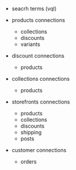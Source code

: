 - seacrh terms (vql)

- products connections
  - collections
  - discounts
  - variants

- discount connections
  - products

- collections connections
  - products

- storefronts connections
  - products
  - collections
  - discounts
  - shipping
  - posts

- customer connections
  - orders


